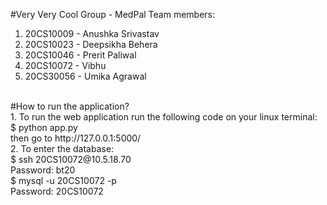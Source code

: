 #Very Very Cool Group - MedPal
Team members: <br />
1. 20CS10009 - Anushka Srivastav  <br />
2. 20CS10023 - Deepsikha Behera  <br />
3. 20CS10046 - Prerit Paliwal  <br />
4. 20CS10072 - Vibhu <br />
5. 20CS30056 - Umika Agrawal  <br />
<br />
#How to run the application? <br />
1. To run the web application run the following code on your linux terminal:  <br />
$ python app.py <br />
then go to http://127.0.0.1:5000/ <br />
2. To enter the database: <br />
$ ssh 20CS10072@10.5.18.70 <br />
  Password: bt20 <br />
$ mysql -u 20CS10072 -p <br />
  Password: 20CS10072 <br />
